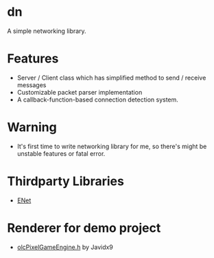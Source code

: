# dn
 A simple networking library.

# Features
- Server / Client class which has simplified method to send / receive messages
- Customizable packet parser implementation
- A callback-function-based connection detection system.

# Warning
- It's first time to write networking library for me, so there's might be unstable features or fatal error.

# Thirdparty Libraries
- [ENet](http://enet.bespin.org/)

# Renderer for demo project
- [olcPixelGameEngine.h](https://github.com/OneLoneCoder/olcPixelGameEngine) by Javidx9
